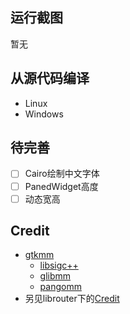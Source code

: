 ## 运行截图
暂无

## 从源代码编译
- Linux
- Windows

## 待完善

- [ ] Cairo绘制中文字体
- [ ] PanedWidget高度
- [ ] 动态宽高

## Credit

- [gtkmm](https://gtkmm.gnome.org/zh_CN/index.html)
  - [libsigc++](https://libsigcplusplus.github.io/libsigcplusplus/)
  - [glibmm](https://gnome.pages.gitlab.gnome.org/glibmm/)
  - [pangomm](https://gnome.pages.gitlab.gnome.org/pangomm/)
- 另见librouter下的[Credit](librouter/README.md)